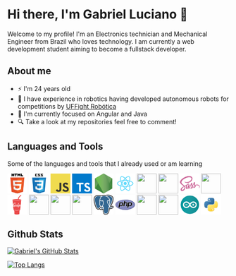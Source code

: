 # Hi there, I'm Gabriel Luciano 👋

Welcome to my profile! I'm an Electronics technician and Mechanical Engineer from Brazil who loves technology. I am currently a web development student aiming to become a fullstack developer.

## About me
- ⚡ I'm 24 years old
- 🤖 I have experience in robotics having developed autonomous robots for competitions by [UFFight Robótica](https://www.instagram.com/uffightrobotica/)
- 🌱 I'm currently focused on Angular and Java
- 🔍 Take a look at my repositories feel free to comment!

## Languages and Tools
Some of the languages and tools that I already used or am learning

<div>
<img height="45" width="45" src="https://raw.githubusercontent.com/github/explore/80688e429a7d4ef2fca1e82350fe8e3517d3494d/topics/html/html.png" />
<img height="45" width="45" src="https://raw.githubusercontent.com/github/explore/80688e429a7d4ef2fca1e82350fe8e3517d3494d/topics/css/css.png" />
<img height="45" width="45" src="https://raw.githubusercontent.com/github/explore/80688e429a7d4ef2fca1e82350fe8e3517d3494d/topics/javascript/javascript.png" />
<img height="45" width="45" src="https://raw.githubusercontent.com/github/explore/80688e429a7d4ef2fca1e82350fe8e3517d3494d/topics/typescript/typescript.png" />
<img height="45" width="45" src="https://raw.githubusercontent.com/github/explore/80688e429a7d4ef2fca1e82350fe8e3517d3494d/topics/nodejs/nodejs.png" />
<img height="45" width="45" src="https://raw.githubusercontent.com/github/explore/80688e429a7d4ef2fca1e82350fe8e3517d3494d/topics/react/react.png" />
<img height="45" width="45" src="https://cdn.jsdelivr.net/gh/devicons/devicon/icons/nextjs/nextjs-original.svg" />
<img height="45" width="45" src="https://cdn.jsdelivr.net/gh/devicons/devicon/icons/express/express-original.svg" />
<img height="45" width="45" src="https://raw.githubusercontent.com/github/explore/80688e429a7d4ef2fca1e82350fe8e3517d3494d/topics/sass/sass.png" />
<img height="45" width="45" src="https://cdn.jsdelivr.net/gh/devicons/devicon/icons/tailwindcss/tailwindcss-plain.svg" />
<img height="45" width="45" src="https://raw.githubusercontent.com/github/explore/80688e429a7d4ef2fca1e82350fe8e3517d3494d/topics/gulp/gulp.png" />
<img height="45" width="45" src="https://cdn.jsdelivr.net/gh/devicons/devicon/icons/yarn/yarn-original-wordmark.svg" />
<img height="45" width="45" src="https://cdn.jsdelivr.net/gh/devicons/devicon/icons/git/git-original.svg" />
<img height="45" width="45" src="https://cdn.jsdelivr.net/gh/devicons/devicon/icons/mysql/mysql-original-wordmark.svg" />
<img height="45" width="45" src="https://raw.githubusercontent.com/github/explore/80688e429a7d4ef2fca1e82350fe8e3517d3494d/topics/postgresql/postgresql.png" />
<img height="45" width="45" src="https://raw.githubusercontent.com/github/explore/80688e429a7d4ef2fca1e82350fe8e3517d3494d/topics/php/php.png" />
<img height="45" width="45" src="https://icongr.am/devicon/wordpress-plain.svg?size=45&color=currentColor" />
<img height="45" width="45" src="https://cdn.jsdelivr.net/gh/devicons/devicon/icons/cplusplus/cplusplus-original.svg" />
<img height="45" width="45" src="https://raw.githubusercontent.com/github/explore/80688e429a7d4ef2fca1e82350fe8e3517d3494d/topics/arduino/arduino.png" />
<img height="45" width="45" src="https://raw.githubusercontent.com/github/explore/80688e429a7d4ef2fca1e82350fe8e3517d3494d/topics/python/python.png" />
</div>

## Github Stats

[![Gabriel's GitHub Stats](https://gabriel-github-readme-stats.vercel.app/api?username=gabrielluciano&show_icons=true&theme=dracula )](https://github.com/gabrielluciano?tab=repositories)

[![Top Langs](https://gabriel-github-readme-stats.vercel.app/api/top-langs/?username=gabrielluciano&layout=compact&theme=dracula)](https://github.com/gabrielluciano?tab=repositories)
